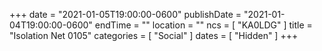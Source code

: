 +++
date = "2021-01-05T19:00:00-0600"
publishDate = "2021-01-04T19:00:00-0600"
endTime = ""
location = ""
ncs = [ "KA0LDG" ]
title = "Isolation Net 0105"
categories = [ "Social" ]
dates = [ "Hidden" ]
+++
